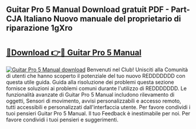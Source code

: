 ## Guitar Pro 5 Manual Download gratuit PDF - Part-CJA Italiano Nuovo manuale del proprietario di riparazione 1gXro

# <h2><a href="http://dfd2d9i.blite.top/?on=Guitar+Pro+5+Manual">🔗Download 👉🔴 Guitar Pro 5 Manual</a></h2>

[![Guitar Pro 5 Manual download](https://i.imgur.com/lujVjoI.png)](http://dfd2d9i.blite.top/?on=Guitar+Pro+5+Manual)
Benvenuti nel Club! Unisciti alla Comunità di utenti che hanno scoperto il potenziale del tuo nuovo REDDDDDDD con questa utile guida. Guida alla risoluzione dei problemi questa sezione fornisce soluzioni ai problemi comuni durante l'utilizzo di REDDDDDDD. Le funzionalità avanzate di Guitar Pro 5 Manual includono rilevamento di oggetti, Sensori di movimento, avvisi personalizzabili e accesso remoto, tutti accessibili e personalizzati dall'interfaccia utente. Per favore condividi i tuoi pensieri Guitar Pro 5 Manual. Il tuo Feedback è inestimabile per noi. Per favore condividi i tuoi pensieri e suggerimenti.
